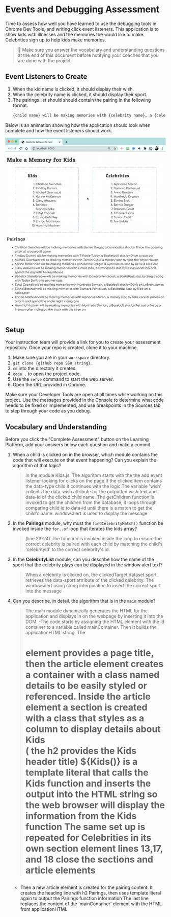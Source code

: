 # Events and Debugging Assessment

Time to assess how well you have learned to use the debugging tools in Chrome Dev Tools, and writing click event listeners. This application is to show kids with illnesses and the memories the would like to make. Celebrities sign up to help kids make memories.

> 🧨 Make sure you answer the vocabulary and understanding questions at the end of this document before notifying your coaches that you are done with the project

## Event Listeners to Create

1. When the kid name is clicked, it should display their wish.
1. When the celebrity name is clicked, it should display their sport.
1. The pairings list should should contain the pairing in the following format.
    ```html
    {child name} will be making memories with {celebrity name}, a {celebrity sport} star, by {child wish}
    ```

Below is an animation showing how the application should look when complete and how the event listeners should work.

<img src="./images/debugging-events-assessment.gif" width="700px">

## Setup

Your instruction team will provide a link for you to create your assessment repository. Once your repo is created, clone it to your machine.

1. Make sure you are in your `workspace` directory.
1. `git clone {github repo SSH string}`.
1. `cd` into the directory it creates.
1. `code .` to open the project code.
1. Use the `serve` command to start the web server.
1. Open the URL provided in Chrome.

Make sure your Developer Tools are open at all times while working on this project. Use the messages provided in the Console to determine what code needs to be fixed or implemented, and use breakpoints in the Sources tab to step through your code as you debug.

## Vocabulary and Understanding

Before you click the "Complete Assessment" button on the Learning Platform, add your answers below each question and make a commit.

1. When a child is clicked on in the browser, which module contains the code that will execute on that event happening? Can you explain the algorithm of that logic?
   > In the module Kids.js. The algorithm starts with the the add event listener looking for clicks on the page.If the clicked item contains the data-type child it continues with the logic.The variable 'wish' collects the data-wish attribute for the outputted wish text and data-id of the clicked child name. 
   The getChildren function is invoked to get the children from the database, it loops through comparing child id to data-id until there is a match to get the child's name.
   window.alert is used to display the message

2. In the **Pairings** module, why must the `findCelebrityMatch()` function be invoked inside the `for..of` loop that iterates the kids array?
   >  (line 23-24) The function is invoked inside the loop to ensure the correct celebrity is paired with each child by matching the child's 'celebrityId' to the correct celebrity's id. 

3. In the **CelebrityList** module, can you describe how the name of the sport that the celebrity plays can be displayed in the window alert text?
   > When a celebrity is clicked on, the clickedTarget.dataset.sport retrieves the data-sport attribute of the clicked celebrity. The window.alert using string interpolation to insert the correct sport into the message


4. Can you describe, in detail, the algorithm that is in the `main` module?
   > The main module dynamically generates the HTML for the application and displays in on the webpage by inserting it into the DOM.
   -The code starts by assigning the HTML element with the id container to a variable called mainContainer. Then it builds the applicationHTML string. The <h1> element provides a page title, then the article element creates a container with a class named details to be easily styled or referenced. Inside the article element a section is created with a class that styles as a column to display details about Kids <section class="detail--column list details__kids">
    ( the h2 provides the Kids header title) 
   ${Kids()} is a template literal that calls the Kids function and inserts the output into the HTML string so the web browser will display the information from the Kids function
   The same set up is repeated for Celebrities in its own section element
   lines 13,17, and 18 close the sections and article elements
   - Then a new article element is created for the pairing content. It creates the heading line with h2 Pairings, then uses template literal again to output the Pairings function information
   The last line replaces the content of the 'mainContainer' element with the HTML from applicationHTML

